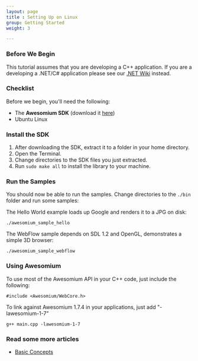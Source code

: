 ```yaml
---
layout: page
title : Setting Up on Linux
group: Getting Started
weight: 3

---
```


### Before We Begin

This tutorial assumes that you are developing a C++ application. If you are a developing a .NET/C# application please see our [.NET Wiki](http://wiki.awesomium.net/getting-started/) instead.

### Checklist

Before we begin, you'll need the following:

*    The **Awesomium SDK** (download it [here](http://www.awesomium.com/download))
*    Ubuntu Linux

### Install the SDK

 1. After downloading the SDK, extract it to a folder in your home directory.
 2. Open the Terminal.
 3. Change directories to the SDK files you just extracted.
 4. Run `sudo make all` to install the library to your machine.

### Run the Samples

You should now be able to run the samples. Change directories to the `./bin` folder and run some samples:

The Hello World example loads up Google and renders it to a JPG on disk:

    ./awesomium_sample_hello
    
The WebFlow sample depends on SDL 1.2 and OpenGL, demonstrates a simple 3D browser:

    ./awesomium_sample_webflow
    
### Using Awesomium

To use most of the Awesomium API in your C++ code, just include the following:

    #include <Awesomium/WebCore.h>
    
To link against Awesomium 1.7.4 in your applications, just add "-lawesomium-1-7"

    g++ main.cpp -lawesomium-1-7
    
   
### Read some more articles
* [Basic Concepts](basic-concepts.html)
